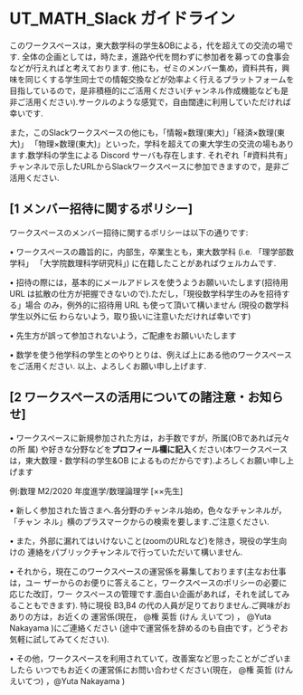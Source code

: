 # UT_MATH_Slack ガイドライン
このワークスペースは，東大数学科の学生&OBによる，代を超えての交流の場です. 全体の企画としては，時たま，進路や代を問わずに参加者を募っての食事会などが行えればと考えております. 
他にも，ゼミのメンバー集め，資料共有，興味を同じくする学生同士での情報交換などが効率よく行えるプラットフォームを目指しているので，是非積極的にご活用ください(チャンネル作成機能なども是非ご活用ください).サークルのような感覚で，自由闊達に利用していただければ幸いです.

また，このSlackワークスペースの他にも，「情報×数理(東大)」「経済×数理(東大)」 「物理×数理(東大)」といった，学科を超えての東大学生の交流の場もあります.数学科の学生による Discord サーバも存在します.
それぞれ「#資料共有」チャンネルで示したURLからSlackワークスペースに参加できますので，是非ご活用ください.

## [1 メンバー招待に関するポリシー]

ワークスペースのメンバー招待に関するポリシーは以下の通りです:

• ワークスペースの趣旨的に，内部生，卒業生とも，東大数学科 (i.e. 「理学部数学科」 「大学院数理科学研究科」) に在籍したことがあればウェルカムです.

• 招待の際には，基本的にメールアドレスを使うようお願いいたします(招待用URL は拡散の仕方が把握できないので).ただし，「現役数学科学生のみを招待する」場合 のみ，例外的に招待用 URL も使って頂いて構いません (現役の数学科学生以外に伝 わらないよう，取り扱いに注意いただければ幸いです)

• 先生方が誤って参加されないよう，ご配慮をお願いいたします

• 数学を使う他学科の学生とのやりとりは、例えば上にある他のワークスペースをご活用ください.
以上、よろしくお願い申し上げます.

## [2 ワークスペースの活用についての諸注意・お知らせ]

• ワークスペースに新規参加された方は，お手数ですが，所属(OBであれば元々の所
属) や好きな分野などを**プロフィール欄に記入**ください(本ワークスペースは，東大数理・数学科の学生&OB によるものだからです).よろしくお願い申し上げます 

例:数理 M2/2020 年度進学/数理論理学 [××先生]

• 新しく参加された皆さまへ.各分野のチャンネル始め，色々なチャンネルが，「チャン ネル」横のプラスマークからの検索を要します.ご注意ください.

• また，外部に漏れてはいけないこと(zoomのURLなど)を除き，現役の学生向けの 連絡をパブリックチャンネルで行っていただいて構いません.

• それから，現在このワークスペースの運営係を募集しております(主なお仕事は，ユー ザーからのお便りに答えること，ワークスペースのポリシーの必要に応じた改訂，ワー クスペースの管理です.面白い企画があれば，それを試してみることもできます). 特に現役 B3,B4 の代の人員が足りておりません.ご興味がおありの方は，お近くの 運営係(現在， @権 英哲 (けん えいてつ) ， @Yuta Nakayama )にご連絡ください
(途中で運営係を辞めるのも自由です，どうぞお気軽に試してみてください).

• その他，ワークスペースを利用されていて，改善案など思ったことがございましたら いつでもお近くの運営係にお問い合わせください(現在， @権 英哲 (けん えいてつ) ，@Yuta Nakayama )
        
